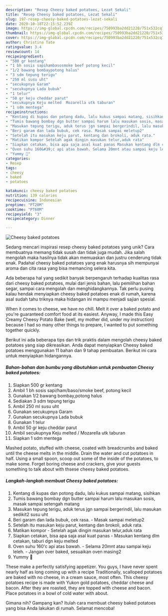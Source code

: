 ```yaml
---
description: "Resep Cheesy baked potatoes, Lezat Sekali"
title: "Resep Cheesy baked potatoes, Lezat Sekali"
slug: 197-resep-cheesy-baked-potatoes-lezat-sekali
date: 2020-10-18T22:15:52.239Z
image: https://img-global.cpcdn.com/recipes/750993ba2dd21220/751x532cq70/cheesy-baked-potatoes-foto-resep-utama.jpg
thumbnail: https://img-global.cpcdn.com/recipes/750993ba2dd21220/751x532cq70/cheesy-baked-potatoes-foto-resep-utama.jpg
cover: https://img-global.cpcdn.com/recipes/750993ba2dd21220/751x532cq70/cheesy-baked-potatoes-foto-resep-utama.jpg
author: Christina Tate
ratingvalue: 3.4
reviewcount: 14
recipeingredient:
- "500 gr kentang"
- "1 bh sosis sapihambasosmoke beef potong kecil"
- "1/2 bawang bombaypotong halus"
- "3 sdm tepung terigu"
- "250 ml susu uht"
- "secukupnya Garam"
- "secukupnya Lada bubuk"
- "1 telur"
- "50 gr keju cheddar parut"
- "secukupnya Keju melted  Mozarella utk taburan"
- "1 sdm mentega"
recipeinstructions:
- "Kentang di kupas dan potong dadu, lalu kukus sampai matang, sisihkan"
- "Tumis bawang bombay dgn butter sampai harum lalu masukan sosis, masak sampai setengah matang"
- "Masukan tepung terigu, aduk terus jgn sampai bergerindil, lalu masukan sedikit2 susu uht"
- "Beri garam dan lada bubuk, cek rasa. Masak sampai meletup2"
- "Setelah itu masukan keju parut, kentang dan brokoli, aduk rata."
- "Matikan kompor Setelah agak dingin masukan telur,aduk rata"
- "Siapkan cetakan, bisa apa saja asal kuat panas Masukan kentang dlm cetakan, taburi dgn keju melted"
- "Oven suhu 160&#39;c api atas bawah. Selama 20mnt atau sampai keju leleh. Jangan over baked, sesuaikan oven masing2"
- "Yummy 🤤"
categories:
- Resep
tags:
- cheesy
- baked
- potatoes

katakunci: cheesy baked potatoes 
nutrition: 139 calories
recipecuisine: Indonesian
preptime: "PT20M"
cooktime: "PT60M"
recipeyield: "3"
recipecategory: Dinner

---
```



![Cheesy baked potatoes](https://img-global.cpcdn.com/recipes/750993ba2dd21220/751x532cq70/cheesy-baked-potatoes-foto-resep-utama.jpg)

Sedang mencari inspirasi resep cheesy baked potatoes yang unik? Cara membuatnya memang tidak susah dan tidak juga mudah. Jika salah mengolah maka hasilnya tidak akan memuaskan dan justru cenderung tidak enak. Padahal cheesy baked potatoes yang enak harusnya sih mempunyai aroma dan cita rasa yang bisa memancing selera kita.

Ada beberapa hal yang sedikit banyak berpengaruh terhadap kualitas rasa dari cheesy baked potatoes, mulai dari jenis bahan, lalu pemilihan bahan segar, sampai cara mengolah dan menghidangkannya. Tak perlu pusing kalau hendak menyiapkan cheesy baked potatoes enak di rumah, karena asal sudah tahu triknya maka hidangan ini mampu menjadi sajian spesial.

When it comes to cheese, we have no chill. Melt it over a baked potato and you&#39;re guaranteed comfort food at its easiest. Anyway, I made this Easy Creamy Cheesy Potato Bake (well, my mother did, under my instruction) because I had so many other things to prepare, I wanted to put something together quickly.


Berikut ini ada beberapa tips dan trik praktis dalam mengolah cheesy baked potatoes yang siap dikreasikan. Anda dapat menyiapkan Cheesy baked potatoes menggunakan 11 bahan dan 9 tahap pembuatan. Berikut ini cara untuk menyiapkan hidangannya.

<!--inarticleads1-->

##### Bahan-bahan dan bumbu yang dibutuhkan untuk pembuatan Cheesy baked potatoes:

1. Siapkan 500 gr kentang
1. Ambil 1 bh sosis sapi/ham/baso/smoke beef, potong kecil
1. Gunakan 1/2 bawang bombay,potong halus
1. Sediakan 3 sdm tepung terigu
1. Ambil 250 ml susu uht
1. Gunakan secukupnya Garam
1. Gunakan secukupnya Lada bubuk
1. Gunakan 1 telur
1. Ambil 50 gr keju cheddar parut
1. Ambil secukupnya Keju melted / Mozarella utk taburan
1. Siapkan 1 sdm mentega


Mashed potato, stuffed with cheese, coated with breadcrumbs and baked until the cheese melts in the middle. Drain the water and cut potatoes in half. Using a small spoon, scoop out some of the inside of the potatoes, to make some. Forget boring cheese and crackers, give your guests something to talk about with thsese cheesy baked potatoes. 

<!--inarticleads2-->

##### Langkah-langkah membuat Cheesy baked potatoes:

1. Kentang di kupas dan potong dadu, lalu kukus sampai matang, sisihkan
1. Tumis bawang bombay dgn butter sampai harum lalu masukan sosis, masak sampai setengah matang
1. Masukan tepung terigu, aduk terus jgn sampai bergerindil, lalu masukan sedikit2 susu uht
1. Beri garam dan lada bubuk, cek rasa. - Masak sampai meletup2
1. Setelah itu masukan keju parut, kentang dan brokoli, aduk rata.
1. Matikan kompor - Setelah agak dingin masukan telur,aduk rata
1. Siapkan cetakan, bisa apa saja asal kuat panas - Masukan kentang dlm cetakan, taburi dgn keju melted
1. Oven suhu 160&#39;c api atas bawah. - Selama 20mnt atau sampai keju leleh. - Jangan over baked, sesuaikan oven masing2
1. Yummy 🤤


These make a perfectly satisfying appetizer. You guys, I have never spent nearly half as long coming up with a recipe Traditionally, scalloped potatoes are baked with no cheese, in a cream sauce, most often. This cheesy potatoes recipe is made with Yukon gold potatoes, cheddar cheese and bacon. After they are roasted, they are topped with cheese and bacon. Place potatoes in a bowl of cold water with about. 

Gimana nih? Gampang kan? Itulah cara membuat cheesy baked potatoes yang bisa Anda lakukan di rumah. Selamat mencoba!

